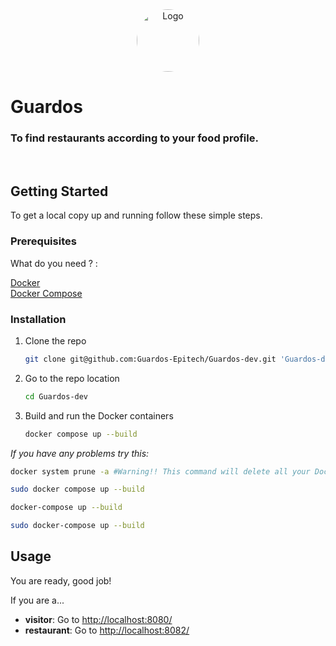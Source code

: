 <div align="center">
  <a>
    <img src="frontend/src/asset/logo.png" alt="Logo" width="100" height="100" style="border-radius: 50%">
  </a>
</div>

# Guardos
### **To find restaurants according to your food profile.**

</br>

<!-- GETTING STARTED -->
## Getting Started

To get a local copy up and running follow these simple steps.

### Prerequisites

What do you need ? :

<a href="https://docs.docker.com/get-docker/">
Docker
</a>
</br>
<a href="https://docs.docker.com/compose/install/">
Docker Compose
</a>

### Installation

1. Clone the repo
   ```sh
   git clone git@github.com:Guardos-Epitech/Guardos-dev.git 'Guardos-dev'
   ```
2. Go to the repo location
   ```sh
   cd Guardos-dev
   ```
3. Build and run the Docker containers
   ```sh
   docker compose up --build
   ```
_If you have any problems try this:_
   ```sh
   docker system prune -a #Warning!! This command will delete all your Docker containers already build
   ```
   ```sh
   sudo docker compose up --build
   ```
   ```sh
   docker-compose up --build
   ```
   ```sh
   sudo docker-compose up --build
   ```

<!-- USAGE EXAMPLES -->
## Usage

You are ready, good job!

If you are a...
- **visitor**:
 Go to <a href="http://localhost:8080/">http://localhost:8080/</a>
- **restaurant**: 
 Go to <a href="http://localhost:8082/">http://localhost:8082/</a>

